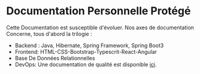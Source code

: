 # Documentation Personnelle Protégé

Cette Documentation est susceptible d'évoluer. Nos axes de documentation Concerne, tous d'abord la trilogie : 
+ Backend : Java, Hibernate, Spring Framework, Spring Boot3
+ Frontend: HTML-CSS-Bootstrap-Typescrit-React-Angular
+ Base De Données Relationnelles
+ DevOps: Une documentation de qualité est disponible [ici](https://github.com/Etidevcode/Courses_DevOps).
